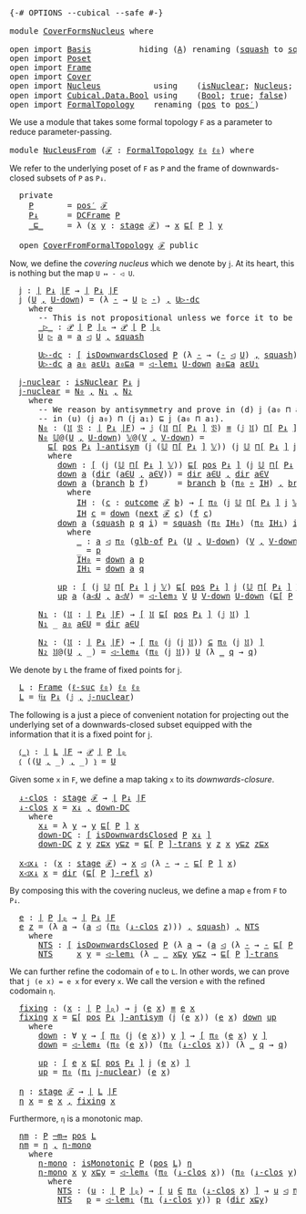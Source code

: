 <pre class="Agda"><a id="5" class="Symbol">{-#</a> <a id="9" class="Keyword">OPTIONS</a> <a id="17" class="Pragma">--cubical</a> <a id="27" class="Pragma">--safe</a> <a id="34" class="Symbol">#-}</a>

<a id="39" class="Keyword">module</a> <a id="46" href="CoverFormsNucleus.html" class="Module">CoverFormsNucleus</a> <a id="64" class="Keyword">where</a>

<a id="71" class="Keyword">open</a> <a id="76" class="Keyword">import</a> <a id="83" href="Basis.html" class="Module">Basis</a>          <a id="98" class="Keyword">hiding</a> <a id="105" class="Symbol">(</a><a id="106" href="Basis.html#2493" class="Generalizable">A</a><a id="107" class="Symbol">)</a> <a id="109" class="Keyword">renaming</a> <a id="118" class="Symbol">(</a><a id="119" href="Basis.html#6529" class="InductiveConstructor">squash</a> <a id="126" class="Symbol">to</a> <a id="∥_∥.squash"></a><a id="129" href="CoverFormsNucleus.html#129" class="InductiveConstructor">squash′</a><a id="136" class="Symbol">)</a>
<a id="138" class="Keyword">open</a> <a id="143" class="Keyword">import</a> <a id="150" href="Poset.html" class="Module">Poset</a>
<a id="156" class="Keyword">open</a> <a id="161" class="Keyword">import</a> <a id="168" href="Frame.html" class="Module">Frame</a>
<a id="174" class="Keyword">open</a> <a id="179" class="Keyword">import</a> <a id="186" href="Cover.html" class="Module">Cover</a>
<a id="192" class="Keyword">open</a> <a id="197" class="Keyword">import</a> <a id="204" href="Nucleus.html" class="Module">Nucleus</a>           <a id="222" class="Keyword">using</a>    <a id="231" class="Symbol">(</a><a id="232" href="Nucleus.html#203" class="Function">isNuclear</a><a id="241" class="Symbol">;</a> <a id="243" href="Nucleus.html#502" class="Function">Nucleus</a><a id="250" class="Symbol">;</a> <a id="252" href="Nucleus.html#3534" class="Function">𝔣𝔦𝔵</a><a id="255" class="Symbol">;</a> <a id="257" href="Nucleus.html#842" class="Function">idem</a><a id="261" class="Symbol">)</a>
<a id="263" class="Keyword">open</a> <a id="268" class="Keyword">import</a> <a id="275" href="Cubical.Data.Bool.html" class="Module">Cubical.Data.Bool</a> <a id="293" class="Keyword">using</a>    <a id="302" class="Symbol">(</a><a id="303" href="Agda.Builtin.Bool.html#163" class="Datatype">Bool</a><a id="307" class="Symbol">;</a> <a id="309" href="Agda.Builtin.Bool.html#188" class="InductiveConstructor">true</a><a id="313" class="Symbol">;</a> <a id="315" href="Agda.Builtin.Bool.html#182" class="InductiveConstructor">false</a><a id="320" class="Symbol">)</a>
<a id="322" class="Keyword">open</a> <a id="327" class="Keyword">import</a> <a id="334" href="FormalTopology.html" class="Module">FormalTopology</a>    <a id="352" class="Keyword">renaming</a> <a id="361" class="Symbol">(</a><a id="362" href="FormalTopology.html#1525" class="Function">pos</a> <a id="366" class="Symbol">to</a> <a id="pos"></a><a id="369" href="CoverFormsNucleus.html#369" class="Function">pos′</a><a id="373" class="Symbol">)</a>
</pre>
We use a module that takes some formal topology `F` as a parameter to reduce
parameter-passing.

<pre class="Agda"><a id="481" class="Keyword">module</a> <a id="NucleusFrom"></a><a id="488" href="CoverFormsNucleus.html#488" class="Module">NucleusFrom</a> <a id="500" class="Symbol">(</a><a id="501" href="CoverFormsNucleus.html#501" class="Bound">ℱ</a> <a id="503" class="Symbol">:</a> <a id="505" href="FormalTopology.html#1345" class="Function">FormalTopology</a> <a id="520" href="Basis.html#2434" class="Generalizable">ℓ₀</a> <a id="523" href="Basis.html#2434" class="Generalizable">ℓ₀</a><a id="525" class="Symbol">)</a> <a id="527" class="Keyword">where</a>
</pre>
We refer to the underlying poset of `F` as `P` and the frame of downwards-closed subsets
of `P` as `P↓`.

<pre class="Agda">  <a id="650" class="Keyword">private</a>
    <a id="NucleusFrom.P"></a><a id="662" href="CoverFormsNucleus.html#662" class="Function">P</a>       <a id="670" class="Symbol">=</a> <a id="672" href="CoverFormsNucleus.html#369" class="Function">pos′</a> <a id="677" href="CoverFormsNucleus.html#501" class="Bound">ℱ</a>
    <a id="NucleusFrom.P↓"></a><a id="683" href="CoverFormsNucleus.html#683" class="Function">P↓</a>      <a id="691" class="Symbol">=</a> <a id="693" href="Frame.html#17185" class="Function">DCFrame</a> <a id="701" href="CoverFormsNucleus.html#662" class="Function">P</a>
    <a id="NucleusFrom._⊑_"></a><a id="707" href="CoverFormsNucleus.html#707" class="Function Operator">_⊑_</a>     <a id="715" class="Symbol">=</a> <a id="717" class="Symbol">λ</a> <a id="719" class="Symbol">(</a><a id="720" href="CoverFormsNucleus.html#720" class="Bound">x</a> <a id="722" href="CoverFormsNucleus.html#722" class="Bound">y</a> <a id="724" class="Symbol">:</a> <a id="726" href="FormalTopology.html#1665" class="Function">stage</a> <a id="732" href="CoverFormsNucleus.html#501" class="Bound">ℱ</a><a id="733" class="Symbol">)</a> <a id="735" class="Symbol">→</a> <a id="737" href="CoverFormsNucleus.html#720" class="Bound">x</a> <a id="739" href="Poset.html#2551" class="Function">⊑[</a> <a id="742" href="CoverFormsNucleus.html#662" class="Function">P</a> <a id="744" href="Poset.html#2551" class="Function">]</a> <a id="746" href="CoverFormsNucleus.html#722" class="Bound">y</a>

  <a id="751" class="Keyword">open</a> <a id="756" href="Cover.html#378" class="Module">CoverFromFormalTopology</a> <a id="780" href="CoverFormsNucleus.html#501" class="Bound">ℱ</a> <a id="782" class="Keyword">public</a>
</pre>
Now, we define the *covering nucleus* which we denote by `𝕛`. At its heart, this is
nothing but the map `U ↦ - ◁ U`.

<pre class="Agda">  <a id="NucleusFrom.𝕛"></a><a id="918" href="CoverFormsNucleus.html#918" class="Function">𝕛</a> <a id="920" class="Symbol">:</a> <a id="922" href="Frame.html#3884" class="Function Operator">∣</a> <a id="924" href="CoverFormsNucleus.html#683" class="Function">P↓</a> <a id="927" href="Frame.html#3884" class="Function Operator">∣F</a> <a id="930" class="Symbol">→</a> <a id="932" href="Frame.html#3884" class="Function Operator">∣</a> <a id="934" href="CoverFormsNucleus.html#683" class="Function">P↓</a> <a id="937" href="Frame.html#3884" class="Function Operator">∣F</a>
  <a id="942" href="CoverFormsNucleus.html#918" class="Function">𝕛</a> <a id="944" class="Symbol">(</a><a id="945" href="CoverFormsNucleus.html#945" class="Bound">U</a> <a id="947" href="Agda.Builtin.Sigma.html#236" class="InductiveConstructor Operator">,</a> <a id="949" href="CoverFormsNucleus.html#949" class="Bound">U-down</a><a id="955" class="Symbol">)</a> <a id="957" class="Symbol">=</a> <a id="959" class="Symbol">(λ</a> <a id="962" href="CoverFormsNucleus.html#962" class="Bound">-</a> <a id="964" class="Symbol">→</a> <a id="966" href="CoverFormsNucleus.html#945" class="Bound">U</a> <a id="968" href="CoverFormsNucleus.html#1083" class="Function Operator">▷</a> <a id="970" href="CoverFormsNucleus.html#962" class="Bound">-</a><a id="971" class="Symbol">)</a> <a id="973" href="Agda.Builtin.Sigma.html#236" class="InductiveConstructor Operator">,</a> <a id="975" href="CoverFormsNucleus.html#1145" class="Function">U▷-dc</a>
    <a id="985" class="Keyword">where</a>
      <a id="997" class="Comment">-- This is not propositional unless we force it to be using the HIT definition!</a>
      <a id="1083" href="CoverFormsNucleus.html#1083" class="Function Operator">_▷_</a> <a id="1087" class="Symbol">:</a> <a id="1089" href="Basis.html#3549" class="Function">𝒫</a> <a id="1091" href="Poset.html#2382" class="Function Operator">∣</a> <a id="1093" href="CoverFormsNucleus.html#662" class="Function">P</a> <a id="1095" href="Poset.html#2382" class="Function Operator">∣ₚ</a> <a id="1098" class="Symbol">→</a> <a id="1100" href="Basis.html#3549" class="Function">𝒫</a> <a id="1102" href="Poset.html#2382" class="Function Operator">∣</a> <a id="1104" href="CoverFormsNucleus.html#662" class="Function">P</a> <a id="1106" href="Poset.html#2382" class="Function Operator">∣ₚ</a>
      <a id="1115" href="CoverFormsNucleus.html#1115" class="Bound">U</a> <a id="1117" href="CoverFormsNucleus.html#1083" class="Function Operator">▷</a> <a id="1119" href="CoverFormsNucleus.html#1119" class="Bound">a</a> <a id="1121" class="Symbol">=</a> <a id="1123" href="CoverFormsNucleus.html#1119" class="Bound">a</a> <a id="1125" href="Cover.html#703" class="Datatype Operator">◁</a> <a id="1127" href="CoverFormsNucleus.html#1115" class="Bound">U</a> <a id="1129" href="Agda.Builtin.Sigma.html#236" class="InductiveConstructor Operator">,</a> <a id="1131" href="Cover.html#863" class="InductiveConstructor">squash</a>

      <a id="1145" href="CoverFormsNucleus.html#1145" class="Function">U▷-dc</a> <a id="1151" class="Symbol">:</a> <a id="1153" href="Basis.html#1579" class="Function Operator">[</a> <a id="1155" href="Poset.html#6742" class="Function">isDownwardsClosed</a> <a id="1173" href="CoverFormsNucleus.html#662" class="Function">P</a> <a id="1175" class="Symbol">(λ</a> <a id="1178" href="CoverFormsNucleus.html#1178" class="Bound">-</a> <a id="1180" class="Symbol">→</a> <a id="1182" class="Symbol">(</a><a id="1183" href="CoverFormsNucleus.html#1178" class="Bound">-</a> <a id="1185" href="Cover.html#703" class="Datatype Operator">◁</a> <a id="1187" href="CoverFormsNucleus.html#945" class="Bound">U</a><a id="1188" class="Symbol">)</a> <a id="1190" href="Agda.Builtin.Sigma.html#236" class="InductiveConstructor Operator">,</a> <a id="1192" href="Cover.html#863" class="InductiveConstructor">squash</a><a id="1198" class="Symbol">)</a> <a id="1200" href="Basis.html#1579" class="Function Operator">]</a>
      <a id="1208" href="CoverFormsNucleus.html#1145" class="Function">U▷-dc</a> <a id="1214" href="CoverFormsNucleus.html#1214" class="Bound">a</a> <a id="1216" href="CoverFormsNucleus.html#1216" class="Bound">a₀</a> <a id="1219" href="CoverFormsNucleus.html#1219" class="Bound">aεU₁</a> <a id="1224" href="CoverFormsNucleus.html#1224" class="Bound">a₀⊑a</a> <a id="1229" class="Symbol">=</a> <a id="1231" href="Cover.html#1171" class="Function">◁-lem₁</a> <a id="1238" href="CoverFormsNucleus.html#949" class="Bound">U-down</a> <a id="1245" href="CoverFormsNucleus.html#1224" class="Bound">a₀⊑a</a> <a id="1250" href="CoverFormsNucleus.html#1219" class="Bound">aεU₁</a>

  <a id="NucleusFrom.𝕛-nuclear"></a><a id="1258" href="CoverFormsNucleus.html#1258" class="Function">𝕛-nuclear</a> <a id="1268" class="Symbol">:</a> <a id="1270" href="Nucleus.html#203" class="Function">isNuclear</a> <a id="1280" href="CoverFormsNucleus.html#683" class="Function">P↓</a> <a id="1283" href="CoverFormsNucleus.html#918" class="Function">𝕛</a>
  <a id="1287" href="CoverFormsNucleus.html#1258" class="Function">𝕛-nuclear</a> <a id="1297" class="Symbol">=</a> <a id="1299" href="CoverFormsNucleus.html#1461" class="Function">N₀</a> <a id="1302" href="Agda.Builtin.Sigma.html#236" class="InductiveConstructor Operator">,</a> <a id="1304" href="CoverFormsNucleus.html#2386" class="Function">N₁</a> <a id="1307" href="Agda.Builtin.Sigma.html#236" class="InductiveConstructor Operator">,</a> <a id="1309" href="CoverFormsNucleus.html#2466" class="Function">N₂</a>
    <a id="1316" class="Keyword">where</a>
      <a id="1328" class="Comment">-- We reason by antisymmetry and prove in (d) 𝕛 (a₀ ⊓ a₁) ⊑ (𝕛 a₀) ⊓ (𝕛 a₁) and</a>
      <a id="1414" class="Comment">-- in (u) (𝕛 a₀) ⊓ (𝕛 a₁) ⊑ 𝕛 (a₀ ⊓ a₁).</a>
      <a id="1461" href="CoverFormsNucleus.html#1461" class="Function">N₀</a> <a id="1464" class="Symbol">:</a> <a id="1466" class="Symbol">(</a><a id="1467" href="CoverFormsNucleus.html#1467" class="Bound">𝔘</a> <a id="1469" href="CoverFormsNucleus.html#1469" class="Bound">𝔙</a> <a id="1471" class="Symbol">:</a> <a id="1473" href="Frame.html#3884" class="Function Operator">∣</a> <a id="1475" href="CoverFormsNucleus.html#683" class="Function">P↓</a> <a id="1478" href="Frame.html#3884" class="Function Operator">∣F</a><a id="1480" class="Symbol">)</a> <a id="1482" class="Symbol">→</a> <a id="1484" href="CoverFormsNucleus.html#918" class="Function">𝕛</a> <a id="1486" class="Symbol">(</a><a id="1487" href="CoverFormsNucleus.html#1467" class="Bound">𝔘</a> <a id="1489" href="Frame.html#4167" class="Function">⊓[</a> <a id="1492" href="CoverFormsNucleus.html#683" class="Function">P↓</a> <a id="1495" href="Frame.html#4167" class="Function">]</a> <a id="1497" href="CoverFormsNucleus.html#1469" class="Bound">𝔙</a><a id="1498" class="Symbol">)</a> <a id="1500" href="Agda.Builtin.Cubical.Path.html#381" class="Function Operator">≡</a> <a id="1502" class="Symbol">(</a><a id="1503" href="CoverFormsNucleus.html#918" class="Function">𝕛</a> <a id="1505" href="CoverFormsNucleus.html#1467" class="Bound">𝔘</a><a id="1506" class="Symbol">)</a> <a id="1508" href="Frame.html#4167" class="Function">⊓[</a> <a id="1511" href="CoverFormsNucleus.html#683" class="Function">P↓</a> <a id="1514" href="Frame.html#4167" class="Function">]</a> <a id="1516" class="Symbol">(</a><a id="1517" href="CoverFormsNucleus.html#918" class="Function">𝕛</a> <a id="1519" href="CoverFormsNucleus.html#1469" class="Bound">𝔙</a><a id="1520" class="Symbol">)</a>
      <a id="1528" href="CoverFormsNucleus.html#1461" class="Function">N₀</a> <a id="1531" href="CoverFormsNucleus.html#1531" class="Bound">𝕌</a><a id="1532" class="Symbol">@(</a><a id="1534" href="CoverFormsNucleus.html#1534" class="Bound">U</a> <a id="1536" href="Agda.Builtin.Sigma.html#236" class="InductiveConstructor Operator">,</a> <a id="1538" href="CoverFormsNucleus.html#1538" class="Bound">U-down</a><a id="1544" class="Symbol">)</a> <a id="1546" href="CoverFormsNucleus.html#1546" class="Bound">𝕍</a><a id="1547" class="Symbol">@(</a><a id="1549" href="CoverFormsNucleus.html#1549" class="Bound">V</a> <a id="1551" href="Agda.Builtin.Sigma.html#236" class="InductiveConstructor Operator">,</a> <a id="1553" href="CoverFormsNucleus.html#1553" class="Bound">V-down</a><a id="1559" class="Symbol">)</a> <a id="1561" class="Symbol">=</a>
        <a id="1571" href="Poset.html#3283" class="Function Operator">⊑[</a> <a id="1574" href="Frame.html#3968" class="Function">pos</a> <a id="1578" href="CoverFormsNucleus.html#683" class="Function">P↓</a> <a id="1581" href="Poset.html#3283" class="Function Operator">]-antisym</a> <a id="1591" class="Symbol">(</a><a id="1592" href="CoverFormsNucleus.html#918" class="Function">𝕛</a> <a id="1594" class="Symbol">(</a><a id="1595" href="CoverFormsNucleus.html#1531" class="Bound">𝕌</a> <a id="1597" href="Frame.html#4167" class="Function">⊓[</a> <a id="1600" href="CoverFormsNucleus.html#683" class="Function">P↓</a> <a id="1603" href="Frame.html#4167" class="Function">]</a> <a id="1605" href="CoverFormsNucleus.html#1546" class="Bound">𝕍</a><a id="1606" class="Symbol">))</a> <a id="1609" class="Symbol">(</a><a id="1610" href="CoverFormsNucleus.html#918" class="Function">𝕛</a> <a id="1612" href="CoverFormsNucleus.html#1531" class="Bound">𝕌</a> <a id="1614" href="Frame.html#4167" class="Function">⊓[</a> <a id="1617" href="CoverFormsNucleus.html#683" class="Function">P↓</a> <a id="1620" href="Frame.html#4167" class="Function">]</a> <a id="1622" href="CoverFormsNucleus.html#918" class="Function">𝕛</a> <a id="1624" href="CoverFormsNucleus.html#1546" class="Bound">𝕍</a><a id="1625" class="Symbol">)</a> <a id="1627" href="CoverFormsNucleus.html#1659" class="Function">down</a> <a id="1632" href="CoverFormsNucleus.html#2246" class="Function">up</a>
        <a id="1643" class="Keyword">where</a>
          <a id="1659" href="CoverFormsNucleus.html#1659" class="Function">down</a> <a id="1664" class="Symbol">:</a> <a id="1666" href="Basis.html#1579" class="Function Operator">[</a> <a id="1668" class="Symbol">(</a><a id="1669" href="CoverFormsNucleus.html#918" class="Function">𝕛</a> <a id="1671" class="Symbol">(</a><a id="1672" href="CoverFormsNucleus.html#1531" class="Bound">𝕌</a> <a id="1674" href="Frame.html#4167" class="Function">⊓[</a> <a id="1677" href="CoverFormsNucleus.html#683" class="Function">P↓</a> <a id="1680" href="Frame.html#4167" class="Function">]</a> <a id="1682" href="CoverFormsNucleus.html#1546" class="Bound">𝕍</a><a id="1683" class="Symbol">))</a> <a id="1686" href="Poset.html#2551" class="Function">⊑[</a> <a id="1689" href="Frame.html#3968" class="Function">pos</a> <a id="1693" href="CoverFormsNucleus.html#683" class="Function">P↓</a> <a id="1696" href="Poset.html#2551" class="Function">]</a> <a id="1698" class="Symbol">(</a><a id="1699" href="CoverFormsNucleus.html#918" class="Function">𝕛</a> <a id="1701" href="CoverFormsNucleus.html#1531" class="Bound">𝕌</a> <a id="1703" href="Frame.html#4167" class="Function">⊓[</a> <a id="1706" href="CoverFormsNucleus.html#683" class="Function">P↓</a> <a id="1709" href="Frame.html#4167" class="Function">]</a> <a id="1711" href="CoverFormsNucleus.html#918" class="Function">𝕛</a> <a id="1713" href="CoverFormsNucleus.html#1546" class="Bound">𝕍</a><a id="1714" class="Symbol">)</a> <a id="1716" href="Basis.html#1579" class="Function Operator">]</a>
          <a id="1728" href="CoverFormsNucleus.html#1659" class="Function">down</a> <a id="1733" href="CoverFormsNucleus.html#1733" class="Bound">a</a> <a id="1735" class="Symbol">(</a><a id="1736" href="Cover.html#762" class="InductiveConstructor">dir</a> <a id="1740" class="Symbol">(</a><a id="1741" href="CoverFormsNucleus.html#1741" class="Bound">a∈U</a> <a id="1745" href="Agda.Builtin.Sigma.html#236" class="InductiveConstructor Operator">,</a> <a id="1747" href="CoverFormsNucleus.html#1747" class="Bound">a∈V</a><a id="1750" class="Symbol">))</a> <a id="1753" class="Symbol">=</a> <a id="1755" href="Cover.html#762" class="InductiveConstructor">dir</a> <a id="1759" href="CoverFormsNucleus.html#1741" class="Bound">a∈U</a> <a id="1763" href="Agda.Builtin.Sigma.html#236" class="InductiveConstructor Operator">,</a> <a id="1765" href="Cover.html#762" class="InductiveConstructor">dir</a> <a id="1769" href="CoverFormsNucleus.html#1747" class="Bound">a∈V</a>
          <a id="1783" href="CoverFormsNucleus.html#1659" class="Function">down</a> <a id="1788" href="CoverFormsNucleus.html#1788" class="Bound">a</a> <a id="1790" class="Symbol">(</a><a id="1791" href="Cover.html#791" class="InductiveConstructor">branch</a> <a id="1798" href="CoverFormsNucleus.html#1798" class="Bound">b</a> <a id="1800" href="CoverFormsNucleus.html#1800" class="Bound">f</a><a id="1801" class="Symbol">)</a>      <a id="1808" class="Symbol">=</a> <a id="1810" href="Cover.html#791" class="InductiveConstructor">branch</a> <a id="1817" href="CoverFormsNucleus.html#1798" class="Bound">b</a> <a id="1819" class="Symbol">(</a><a id="1820" href="Basis.html#1007" class="Field">π₀</a> <a id="1823" href="Cubical.Foundations.Function.html#402" class="Function Operator">∘</a> <a id="1825" href="CoverFormsNucleus.html#1882" class="Function">IH</a><a id="1827" class="Symbol">)</a> <a id="1829" href="Agda.Builtin.Sigma.html#236" class="InductiveConstructor Operator">,</a> <a id="1831" href="Cover.html#791" class="InductiveConstructor">branch</a> <a id="1838" href="CoverFormsNucleus.html#1798" class="Bound">b</a> <a id="1840" class="Symbol">(</a><a id="1841" href="Basis.html#1018" class="Field">π₁</a> <a id="1844" href="Cubical.Foundations.Function.html#402" class="Function Operator">∘</a> <a id="1846" href="CoverFormsNucleus.html#1882" class="Function">IH</a><a id="1848" class="Symbol">)</a>
            <a id="1862" class="Keyword">where</a>
              <a id="1882" href="CoverFormsNucleus.html#1882" class="Function">IH</a> <a id="1885" class="Symbol">:</a> <a id="1887" class="Symbol">(</a><a id="1888" href="CoverFormsNucleus.html#1888" class="Bound">c</a> <a id="1890" class="Symbol">:</a> <a id="1892" href="FormalTopology.html#1852" class="Function">outcome</a> <a id="1900" href="CoverFormsNucleus.html#501" class="Bound">ℱ</a> <a id="1902" href="CoverFormsNucleus.html#1798" class="Bound">b</a><a id="1903" class="Symbol">)</a> <a id="1905" class="Symbol">→</a> <a id="1907" href="Basis.html#1579" class="Function Operator">[</a> <a id="1909" href="Basis.html#1007" class="Field">π₀</a> <a id="1912" class="Symbol">(</a><a id="1913" href="CoverFormsNucleus.html#918" class="Function">𝕛</a> <a id="1915" href="CoverFormsNucleus.html#1531" class="Bound">𝕌</a> <a id="1917" href="Frame.html#4167" class="Function">⊓[</a> <a id="1920" href="CoverFormsNucleus.html#683" class="Function">P↓</a> <a id="1923" href="Frame.html#4167" class="Function">]</a> <a id="1925" href="CoverFormsNucleus.html#918" class="Function">𝕛</a> <a id="1927" href="CoverFormsNucleus.html#1546" class="Bound">𝕍</a><a id="1928" class="Symbol">)</a> <a id="1930" class="Symbol">(</a><a id="1931" href="FormalTopology.html#1978" class="Function">next</a> <a id="1936" href="CoverFormsNucleus.html#501" class="Bound">ℱ</a> <a id="1938" href="CoverFormsNucleus.html#1888" class="Bound">c</a><a id="1939" class="Symbol">)</a> <a id="1941" href="Basis.html#1579" class="Function Operator">]</a>
              <a id="1957" href="CoverFormsNucleus.html#1882" class="Function">IH</a> <a id="1960" href="CoverFormsNucleus.html#1960" class="Bound">c</a> <a id="1962" class="Symbol">=</a> <a id="1964" href="CoverFormsNucleus.html#1659" class="Function">down</a> <a id="1969" class="Symbol">(</a><a id="1970" href="FormalTopology.html#1978" class="Function">next</a> <a id="1975" href="CoverFormsNucleus.html#501" class="Bound">ℱ</a> <a id="1977" href="CoverFormsNucleus.html#1960" class="Bound">c</a><a id="1978" class="Symbol">)</a> <a id="1980" class="Symbol">(</a><a id="1981" href="CoverFormsNucleus.html#1800" class="Bound">f</a> <a id="1983" href="CoverFormsNucleus.html#1960" class="Bound">c</a><a id="1984" class="Symbol">)</a>
          <a id="1996" href="CoverFormsNucleus.html#1659" class="Function">down</a> <a id="2001" href="CoverFormsNucleus.html#2001" class="Bound">a</a> <a id="2003" class="Symbol">(</a><a id="2004" href="Cover.html#863" class="InductiveConstructor">squash</a> <a id="2011" href="CoverFormsNucleus.html#2011" class="Bound">p</a> <a id="2013" href="CoverFormsNucleus.html#2013" class="Bound">q</a> <a id="2015" href="CoverFormsNucleus.html#2015" class="Bound">i</a><a id="2016" class="Symbol">)</a> <a id="2018" class="Symbol">=</a> <a id="2020" href="Cover.html#863" class="InductiveConstructor">squash</a> <a id="2027" class="Symbol">(</a><a id="2028" href="Basis.html#1007" class="Field">π₀</a> <a id="2031" href="CoverFormsNucleus.html#2191" class="Function">IH₀</a><a id="2034" class="Symbol">)</a> <a id="2036" class="Symbol">(</a><a id="2037" href="Basis.html#1007" class="Field">π₀</a> <a id="2040" href="CoverFormsNucleus.html#2220" class="Function">IH₁</a><a id="2043" class="Symbol">)</a> <a id="2045" href="CoverFormsNucleus.html#2015" class="Bound">i</a> <a id="2047" href="Agda.Builtin.Sigma.html#236" class="InductiveConstructor Operator">,</a> <a id="2049" href="Cover.html#863" class="InductiveConstructor">squash</a> <a id="2056" class="Symbol">(</a><a id="2057" href="Basis.html#1018" class="Field">π₁</a> <a id="2060" href="CoverFormsNucleus.html#2191" class="Function">IH₀</a><a id="2063" class="Symbol">)</a> <a id="2065" class="Symbol">(</a><a id="2066" href="Basis.html#1018" class="Field">π₁</a> <a id="2069" href="CoverFormsNucleus.html#2220" class="Function">IH₁</a><a id="2072" class="Symbol">)</a> <a id="2074" href="CoverFormsNucleus.html#2015" class="Bound">i</a>
            <a id="2088" class="Keyword">where</a>
              <a id="2108" href="CoverFormsNucleus.html#2108" class="Function">_</a> <a id="2110" class="Symbol">:</a> <a id="2112" href="CoverFormsNucleus.html#2001" class="Bound">a</a> <a id="2114" href="Cover.html#703" class="Datatype Operator">◁</a> <a id="2116" href="Basis.html#1007" class="Field">π₀</a> <a id="2119" class="Symbol">(</a><a id="2120" href="Frame.html#4167" class="Function">glb-of</a> <a id="2127" href="CoverFormsNucleus.html#683" class="Function">P↓</a> <a id="2130" class="Symbol">(</a><a id="2131" href="CoverFormsNucleus.html#1534" class="Bound">U</a> <a id="2133" href="Agda.Builtin.Sigma.html#236" class="InductiveConstructor Operator">,</a> <a id="2135" href="CoverFormsNucleus.html#1538" class="Bound">U-down</a><a id="2141" class="Symbol">)</a> <a id="2143" class="Symbol">(</a><a id="2144" href="CoverFormsNucleus.html#1549" class="Bound">V</a> <a id="2146" href="Agda.Builtin.Sigma.html#236" class="InductiveConstructor Operator">,</a> <a id="2148" href="CoverFormsNucleus.html#1553" class="Bound">V-down</a><a id="2154" class="Symbol">))</a>
              <a id="2171" class="Symbol">_</a> <a id="2173" class="Symbol">=</a> <a id="2175" href="CoverFormsNucleus.html#2011" class="Bound">p</a>
              <a id="2191" href="CoverFormsNucleus.html#2191" class="Function">IH₀</a> <a id="2195" class="Symbol">=</a> <a id="2197" href="CoverFormsNucleus.html#1659" class="Function">down</a> <a id="2202" href="CoverFormsNucleus.html#2001" class="Bound">a</a> <a id="2204" href="CoverFormsNucleus.html#2011" class="Bound">p</a>
              <a id="2220" href="CoverFormsNucleus.html#2220" class="Function">IH₁</a> <a id="2224" class="Symbol">=</a> <a id="2226" href="CoverFormsNucleus.html#1659" class="Function">down</a> <a id="2231" href="CoverFormsNucleus.html#2001" class="Bound">a</a> <a id="2233" href="CoverFormsNucleus.html#2013" class="Bound">q</a>

          <a id="2246" href="CoverFormsNucleus.html#2246" class="Function">up</a> <a id="2249" class="Symbol">:</a> <a id="2251" href="Basis.html#1579" class="Function Operator">[</a> <a id="2253" class="Symbol">(</a><a id="2254" href="CoverFormsNucleus.html#918" class="Function">𝕛</a> <a id="2256" href="CoverFormsNucleus.html#1531" class="Bound">𝕌</a> <a id="2258" href="Frame.html#4167" class="Function">⊓[</a> <a id="2261" href="CoverFormsNucleus.html#683" class="Function">P↓</a> <a id="2264" href="Frame.html#4167" class="Function">]</a> <a id="2266" href="CoverFormsNucleus.html#918" class="Function">𝕛</a> <a id="2268" href="CoverFormsNucleus.html#1546" class="Bound">𝕍</a><a id="2269" class="Symbol">)</a> <a id="2271" href="Poset.html#2551" class="Function">⊑[</a> <a id="2274" href="Frame.html#3968" class="Function">pos</a> <a id="2278" href="CoverFormsNucleus.html#683" class="Function">P↓</a> <a id="2281" href="Poset.html#2551" class="Function">]</a> <a id="2283" href="CoverFormsNucleus.html#918" class="Function">𝕛</a> <a id="2285" class="Symbol">(</a><a id="2286" href="CoverFormsNucleus.html#1531" class="Bound">𝕌</a> <a id="2288" href="Frame.html#4167" class="Function">⊓[</a> <a id="2291" href="CoverFormsNucleus.html#683" class="Function">P↓</a> <a id="2294" href="Frame.html#4167" class="Function">]</a> <a id="2296" href="CoverFormsNucleus.html#1546" class="Bound">𝕍</a><a id="2297" class="Symbol">)</a> <a id="2299" href="Basis.html#1579" class="Function Operator">]</a>
          <a id="2311" href="CoverFormsNucleus.html#2246" class="Function">up</a> <a id="2314" href="CoverFormsNucleus.html#2314" class="Bound">a</a> <a id="2316" class="Symbol">(</a><a id="2317" href="CoverFormsNucleus.html#2317" class="Bound">a◁U</a> <a id="2321" href="Agda.Builtin.Sigma.html#236" class="InductiveConstructor Operator">,</a> <a id="2323" href="CoverFormsNucleus.html#2323" class="Bound">a◁V</a><a id="2326" class="Symbol">)</a> <a id="2328" class="Symbol">=</a> <a id="2330" href="Cover.html#2305" class="Function">◁-lem₃</a> <a id="2337" href="CoverFormsNucleus.html#1549" class="Bound">V</a> <a id="2339" href="CoverFormsNucleus.html#1534" class="Bound">U</a> <a id="2341" href="CoverFormsNucleus.html#1553" class="Bound">V-down</a> <a id="2348" href="CoverFormsNucleus.html#1538" class="Bound">U-down</a> <a id="2355" class="Symbol">(</a><a id="2356" href="Poset.html#3014" class="Function Operator">⊑[</a> <a id="2359" href="CoverFormsNucleus.html#662" class="Function">P</a> <a id="2361" href="Poset.html#3014" class="Function Operator">]-refl</a> <a id="2368" href="CoverFormsNucleus.html#2314" class="Bound">a</a><a id="2369" class="Symbol">)</a> <a id="2371" href="CoverFormsNucleus.html#2323" class="Bound">a◁V</a> <a id="2375" href="CoverFormsNucleus.html#2317" class="Bound">a◁U</a>

      <a id="2386" href="CoverFormsNucleus.html#2386" class="Function">N₁</a> <a id="2389" class="Symbol">:</a> <a id="2391" class="Symbol">(</a><a id="2392" href="CoverFormsNucleus.html#2392" class="Bound">𝔘</a> <a id="2394" class="Symbol">:</a> <a id="2396" href="Frame.html#3884" class="Function Operator">∣</a> <a id="2398" href="CoverFormsNucleus.html#683" class="Function">P↓</a> <a id="2401" href="Frame.html#3884" class="Function Operator">∣F</a><a id="2403" class="Symbol">)</a> <a id="2405" class="Symbol">→</a> <a id="2407" href="Basis.html#1579" class="Function Operator">[</a> <a id="2409" href="CoverFormsNucleus.html#2392" class="Bound">𝔘</a> <a id="2411" href="Poset.html#2551" class="Function">⊑[</a> <a id="2414" href="Frame.html#3968" class="Function">pos</a> <a id="2418" href="CoverFormsNucleus.html#683" class="Function">P↓</a> <a id="2421" href="Poset.html#2551" class="Function">]</a> <a id="2423" class="Symbol">(</a><a id="2424" href="CoverFormsNucleus.html#918" class="Function">𝕛</a> <a id="2426" href="CoverFormsNucleus.html#2392" class="Bound">𝔘</a><a id="2427" class="Symbol">)</a> <a id="2429" href="Basis.html#1579" class="Function Operator">]</a>
      <a id="2437" href="CoverFormsNucleus.html#2386" class="Function">N₁</a> <a id="2440" class="Symbol">_</a> <a id="2442" href="CoverFormsNucleus.html#2442" class="Bound">a₀</a> <a id="2445" href="CoverFormsNucleus.html#2445" class="Bound">a∈U</a> <a id="2449" class="Symbol">=</a> <a id="2451" href="Cover.html#762" class="InductiveConstructor">dir</a> <a id="2455" href="CoverFormsNucleus.html#2445" class="Bound">a∈U</a>

      <a id="2466" href="CoverFormsNucleus.html#2466" class="Function">N₂</a> <a id="2469" class="Symbol">:</a> <a id="2471" class="Symbol">(</a><a id="2472" href="CoverFormsNucleus.html#2472" class="Bound">𝔘</a> <a id="2474" class="Symbol">:</a> <a id="2476" href="Frame.html#3884" class="Function Operator">∣</a> <a id="2478" href="CoverFormsNucleus.html#683" class="Function">P↓</a> <a id="2481" href="Frame.html#3884" class="Function Operator">∣F</a><a id="2483" class="Symbol">)</a> <a id="2485" class="Symbol">→</a> <a id="2487" href="Basis.html#1579" class="Function Operator">[</a> <a id="2489" href="Basis.html#1007" class="Field">π₀</a> <a id="2492" class="Symbol">(</a><a id="2493" href="CoverFormsNucleus.html#918" class="Function">𝕛</a> <a id="2495" class="Symbol">(</a><a id="2496" href="CoverFormsNucleus.html#918" class="Function">𝕛</a> <a id="2498" href="CoverFormsNucleus.html#2472" class="Bound">𝔘</a><a id="2499" class="Symbol">))</a> <a id="2502" href="Basis.html#3980" class="Function Operator">⊆</a> <a id="2504" href="Basis.html#1007" class="Field">π₀</a> <a id="2507" class="Symbol">(</a><a id="2508" href="CoverFormsNucleus.html#918" class="Function">𝕛</a> <a id="2510" href="CoverFormsNucleus.html#2472" class="Bound">𝔘</a><a id="2511" class="Symbol">)</a> <a id="2513" href="Basis.html#1579" class="Function Operator">]</a>
      <a id="2521" href="CoverFormsNucleus.html#2466" class="Function">N₂</a> <a id="2524" href="CoverFormsNucleus.html#2524" class="Bound">𝔘</a><a id="2525" class="Symbol">@(</a><a id="2527" href="CoverFormsNucleus.html#2527" class="Bound">U</a> <a id="2529" href="Agda.Builtin.Sigma.html#236" class="InductiveConstructor Operator">,</a> <a id="2531" class="Symbol">_)</a> <a id="2534" class="Symbol">=</a> <a id="2536" href="Cover.html#3008" class="Function">◁-lem₄</a> <a id="2543" class="Symbol">(</a><a id="2544" href="Basis.html#1007" class="Field">π₀</a> <a id="2547" class="Symbol">(</a><a id="2548" href="CoverFormsNucleus.html#918" class="Function">𝕛</a> <a id="2550" href="CoverFormsNucleus.html#2524" class="Bound">𝔘</a><a id="2551" class="Symbol">))</a> <a id="2554" href="CoverFormsNucleus.html#2527" class="Bound">U</a> <a id="2556" class="Symbol">(λ</a> <a id="2559" href="CoverFormsNucleus.html#2559" class="Bound">_</a> <a id="2561" href="CoverFormsNucleus.html#2561" class="Bound">q</a> <a id="2563" class="Symbol">→</a> <a id="2565" href="CoverFormsNucleus.html#2561" class="Bound">q</a><a id="2566" class="Symbol">)</a>
</pre>
We denote by `L` the frame of fixed points for `𝕛`.

<pre class="Agda">  <a id="NucleusFrom.L"></a><a id="2632" href="CoverFormsNucleus.html#2632" class="Function">L</a> <a id="2634" class="Symbol">:</a> <a id="2636" href="Frame.html#3701" class="Function">Frame</a> <a id="2642" class="Symbol">(</a><a id="2643" href="Cubical.Core.Primitives.html#1174" class="Primitive">ℓ-suc</a> <a id="2649" href="CoverFormsNucleus.html#520" class="Bound">ℓ₀</a><a id="2651" class="Symbol">)</a> <a id="2653" href="CoverFormsNucleus.html#520" class="Bound">ℓ₀</a> <a id="2656" href="CoverFormsNucleus.html#520" class="Bound">ℓ₀</a>
  <a id="2661" href="CoverFormsNucleus.html#2632" class="Function">L</a> <a id="2663" class="Symbol">=</a> <a id="2665" href="Nucleus.html#3534" class="Function">𝔣𝔦𝔵</a> <a id="2669" href="CoverFormsNucleus.html#683" class="Function">P↓</a> <a id="2672" class="Symbol">(</a><a id="2673" href="CoverFormsNucleus.html#918" class="Function">𝕛</a> <a id="2675" href="Agda.Builtin.Sigma.html#236" class="InductiveConstructor Operator">,</a> <a id="2677" href="CoverFormsNucleus.html#1258" class="Function">𝕛-nuclear</a><a id="2686" class="Symbol">)</a>
</pre>
The following is a just a piece of convenient notation for projecting out the underlying
set of a downwards-closed subset equipped with the information that it is a fixed point
for `𝕛`.

<pre class="Agda">  <a id="NucleusFrom.⦅_⦆"></a><a id="2886" href="CoverFormsNucleus.html#2886" class="Function Operator">⦅_⦆</a> <a id="2890" class="Symbol">:</a> <a id="2892" href="Frame.html#3884" class="Function Operator">∣</a> <a id="2894" href="CoverFormsNucleus.html#2632" class="Function">L</a> <a id="2896" href="Frame.html#3884" class="Function Operator">∣F</a> <a id="2899" class="Symbol">→</a> <a id="2901" href="Basis.html#3549" class="Function">𝒫</a> <a id="2903" href="Poset.html#2382" class="Function Operator">∣</a> <a id="2905" href="CoverFormsNucleus.html#662" class="Function">P</a> <a id="2907" href="Poset.html#2382" class="Function Operator">∣ₚ</a>
  <a id="2912" href="CoverFormsNucleus.html#2886" class="Function Operator">⦅</a> <a id="2914" class="Symbol">((</a><a id="2916" href="CoverFormsNucleus.html#2916" class="Bound">U</a> <a id="2918" href="Agda.Builtin.Sigma.html#236" class="InductiveConstructor Operator">,</a> <a id="2920" class="Symbol">_)</a> <a id="2923" href="Agda.Builtin.Sigma.html#236" class="InductiveConstructor Operator">,</a> <a id="2925" class="Symbol">_)</a> <a id="2928" href="CoverFormsNucleus.html#2886" class="Function Operator">⦆</a> <a id="2930" class="Symbol">=</a> <a id="2932" href="CoverFormsNucleus.html#2916" class="Bound">U</a>
</pre>
Given some `x` in `F`, we define a map taking `x` to its *downwards-closure*.

<pre class="Agda">  <a id="NucleusFrom.↓-clos"></a><a id="3024" href="CoverFormsNucleus.html#3024" class="Function">↓-clos</a> <a id="3031" class="Symbol">:</a> <a id="3033" href="FormalTopology.html#1665" class="Function">stage</a> <a id="3039" href="CoverFormsNucleus.html#501" class="Bound">ℱ</a> <a id="3041" class="Symbol">→</a> <a id="3043" href="Frame.html#3884" class="Function Operator">∣</a> <a id="3045" href="CoverFormsNucleus.html#683" class="Function">P↓</a> <a id="3048" href="Frame.html#3884" class="Function Operator">∣F</a>
  <a id="3053" href="CoverFormsNucleus.html#3024" class="Function">↓-clos</a> <a id="3060" href="CoverFormsNucleus.html#3060" class="Bound">x</a> <a id="3062" class="Symbol">=</a> <a id="3064" href="CoverFormsNucleus.html#3093" class="Function">x↓</a> <a id="3067" href="Agda.Builtin.Sigma.html#236" class="InductiveConstructor Operator">,</a> <a id="3069" href="CoverFormsNucleus.html#3121" class="Function">down-DC</a>
    <a id="3081" class="Keyword">where</a>
      <a id="3093" href="CoverFormsNucleus.html#3093" class="Function">x↓</a> <a id="3096" class="Symbol">=</a> <a id="3098" class="Symbol">λ</a> <a id="3100" href="CoverFormsNucleus.html#3100" class="Bound">y</a> <a id="3102" class="Symbol">→</a> <a id="3104" href="CoverFormsNucleus.html#3100" class="Bound">y</a> <a id="3106" href="Poset.html#2551" class="Function">⊑[</a> <a id="3109" href="CoverFormsNucleus.html#662" class="Function">P</a> <a id="3111" href="Poset.html#2551" class="Function">]</a> <a id="3113" href="CoverFormsNucleus.html#3060" class="Bound">x</a>
      <a id="3121" href="CoverFormsNucleus.html#3121" class="Function">down-DC</a> <a id="3129" class="Symbol">:</a> <a id="3131" href="Basis.html#1579" class="Function Operator">[</a> <a id="3133" href="Poset.html#6742" class="Function">isDownwardsClosed</a> <a id="3151" href="CoverFormsNucleus.html#662" class="Function">P</a> <a id="3153" href="CoverFormsNucleus.html#3093" class="Function">x↓</a> <a id="3156" href="Basis.html#1579" class="Function Operator">]</a>
      <a id="3164" href="CoverFormsNucleus.html#3121" class="Function">down-DC</a> <a id="3172" href="CoverFormsNucleus.html#3172" class="Bound">z</a> <a id="3174" href="CoverFormsNucleus.html#3174" class="Bound">y</a> <a id="3176" href="CoverFormsNucleus.html#3176" class="Bound">z⊑x</a> <a id="3180" href="CoverFormsNucleus.html#3180" class="Bound">y⊑z</a> <a id="3184" class="Symbol">=</a> <a id="3186" href="Poset.html#3121" class="Function Operator">⊑[</a> <a id="3189" href="CoverFormsNucleus.html#662" class="Function">P</a> <a id="3191" href="Poset.html#3121" class="Function Operator">]-trans</a> <a id="3199" href="CoverFormsNucleus.html#3174" class="Bound">y</a> <a id="3201" href="CoverFormsNucleus.html#3172" class="Bound">z</a> <a id="3203" href="CoverFormsNucleus.html#3060" class="Bound">x</a> <a id="3205" href="CoverFormsNucleus.html#3180" class="Bound">y⊑z</a> <a id="3209" href="CoverFormsNucleus.html#3176" class="Bound">z⊑x</a>

  <a id="NucleusFrom.x◁x↓"></a><a id="3216" href="CoverFormsNucleus.html#3216" class="Function">x◁x↓</a> <a id="3221" class="Symbol">:</a> <a id="3223" class="Symbol">(</a><a id="3224" href="CoverFormsNucleus.html#3224" class="Bound">x</a> <a id="3226" class="Symbol">:</a> <a id="3228" href="FormalTopology.html#1665" class="Function">stage</a> <a id="3234" href="CoverFormsNucleus.html#501" class="Bound">ℱ</a><a id="3235" class="Symbol">)</a> <a id="3237" class="Symbol">→</a> <a id="3239" href="CoverFormsNucleus.html#3224" class="Bound">x</a> <a id="3241" href="Cover.html#703" class="Datatype Operator">◁</a> <a id="3243" class="Symbol">(λ</a> <a id="3246" href="CoverFormsNucleus.html#3246" class="Bound">-</a> <a id="3248" class="Symbol">→</a> <a id="3250" href="CoverFormsNucleus.html#3246" class="Bound">-</a> <a id="3252" href="Poset.html#2551" class="Function">⊑[</a> <a id="3255" href="CoverFormsNucleus.html#662" class="Function">P</a> <a id="3257" href="Poset.html#2551" class="Function">]</a> <a id="3259" href="CoverFormsNucleus.html#3224" class="Bound">x</a><a id="3260" class="Symbol">)</a>
  <a id="3264" href="CoverFormsNucleus.html#3216" class="Function">x◁x↓</a> <a id="3269" href="CoverFormsNucleus.html#3269" class="Bound">x</a> <a id="3271" class="Symbol">=</a> <a id="3273" href="Cover.html#762" class="InductiveConstructor">dir</a> <a id="3277" class="Symbol">(</a><a id="3278" href="Poset.html#3014" class="Function Operator">⊑[</a> <a id="3281" href="CoverFormsNucleus.html#662" class="Function">P</a> <a id="3283" href="Poset.html#3014" class="Function Operator">]-refl</a> <a id="3290" href="CoverFormsNucleus.html#3269" class="Bound">x</a><a id="3291" class="Symbol">)</a>
</pre>
By composing this with the covering nucleus, we define a map `e` from `F` to `P↓`.

<pre class="Agda">  <a id="NucleusFrom.e"></a><a id="3388" href="CoverFormsNucleus.html#3388" class="Function">e</a> <a id="3390" class="Symbol">:</a> <a id="3392" href="Poset.html#2382" class="Function Operator">∣</a> <a id="3394" href="CoverFormsNucleus.html#662" class="Function">P</a> <a id="3396" href="Poset.html#2382" class="Function Operator">∣ₚ</a> <a id="3399" class="Symbol">→</a> <a id="3401" href="Frame.html#3884" class="Function Operator">∣</a> <a id="3403" href="CoverFormsNucleus.html#683" class="Function">P↓</a> <a id="3406" href="Frame.html#3884" class="Function Operator">∣F</a>
  <a id="3411" href="CoverFormsNucleus.html#3388" class="Function">e</a> <a id="3413" href="CoverFormsNucleus.html#3413" class="Bound">z</a> <a id="3415" class="Symbol">=</a> <a id="3417" class="Symbol">(λ</a> <a id="3420" href="CoverFormsNucleus.html#3420" class="Bound">a</a> <a id="3422" class="Symbol">→</a> <a id="3424" class="Symbol">(</a><a id="3425" href="CoverFormsNucleus.html#3420" class="Bound">a</a> <a id="3427" href="Cover.html#703" class="Datatype Operator">◁</a> <a id="3429" class="Symbol">(</a><a id="3430" href="Basis.html#1007" class="Field">π₀</a> <a id="3433" class="Symbol">(</a><a id="3434" href="CoverFormsNucleus.html#3024" class="Function">↓-clos</a> <a id="3441" href="CoverFormsNucleus.html#3413" class="Bound">z</a><a id="3442" class="Symbol">)))</a> <a id="3446" href="Agda.Builtin.Sigma.html#236" class="InductiveConstructor Operator">,</a> <a id="3448" href="Cover.html#863" class="InductiveConstructor">squash</a><a id="3454" class="Symbol">)</a> <a id="3456" href="Agda.Builtin.Sigma.html#236" class="InductiveConstructor Operator">,</a> <a id="3458" href="CoverFormsNucleus.html#3478" class="Function">NTS</a>
    <a id="3466" class="Keyword">where</a>
      <a id="3478" href="CoverFormsNucleus.html#3478" class="Function">NTS</a> <a id="3482" class="Symbol">:</a> <a id="3484" href="Basis.html#1579" class="Function Operator">[</a> <a id="3486" href="Poset.html#6742" class="Function">isDownwardsClosed</a> <a id="3504" href="CoverFormsNucleus.html#662" class="Function">P</a> <a id="3506" class="Symbol">(λ</a> <a id="3509" href="CoverFormsNucleus.html#3509" class="Bound">a</a> <a id="3511" class="Symbol">→</a> <a id="3513" class="Symbol">(</a><a id="3514" href="CoverFormsNucleus.html#3509" class="Bound">a</a> <a id="3516" href="Cover.html#703" class="Datatype Operator">◁</a> <a id="3518" class="Symbol">(λ</a> <a id="3521" href="CoverFormsNucleus.html#3521" class="Bound">-</a> <a id="3523" class="Symbol">→</a> <a id="3525" href="CoverFormsNucleus.html#3521" class="Bound">-</a> <a id="3527" href="Poset.html#2551" class="Function">⊑[</a> <a id="3530" href="CoverFormsNucleus.html#662" class="Function">P</a> <a id="3532" href="Poset.html#2551" class="Function">]</a> <a id="3534" href="CoverFormsNucleus.html#3413" class="Bound">z</a><a id="3535" class="Symbol">))</a> <a id="3538" href="Agda.Builtin.Sigma.html#236" class="InductiveConstructor Operator">,</a> <a id="3540" href="Cover.html#863" class="InductiveConstructor">squash</a><a id="3546" class="Symbol">)</a> <a id="3548" href="Basis.html#1579" class="Function Operator">]</a>
      <a id="3556" href="CoverFormsNucleus.html#3478" class="Function">NTS</a> <a id="3560" class="Symbol">_</a> <a id="3562" class="Symbol">_</a> <a id="3564" href="CoverFormsNucleus.html#3564" class="Bound">x</a> <a id="3566" href="CoverFormsNucleus.html#3566" class="Bound">y</a> <a id="3568" class="Symbol">=</a> <a id="3570" href="Cover.html#1171" class="Function">◁-lem₁</a> <a id="3577" class="Symbol">(λ</a> <a id="3580" href="CoverFormsNucleus.html#3580" class="Bound">_</a> <a id="3582" href="CoverFormsNucleus.html#3582" class="Bound">_</a> <a id="3584" href="CoverFormsNucleus.html#3584" class="Bound">x⊑y</a> <a id="3588" href="CoverFormsNucleus.html#3588" class="Bound">y⊑z</a> <a id="3592" class="Symbol">→</a> <a id="3594" href="Poset.html#3121" class="Function Operator">⊑[</a> <a id="3597" href="CoverFormsNucleus.html#662" class="Function">P</a> <a id="3599" href="Poset.html#3121" class="Function Operator">]-trans</a> <a id="3607" class="Symbol">_</a> <a id="3609" class="Symbol">_</a> <a id="3611" href="CoverFormsNucleus.html#3413" class="Bound">z</a> <a id="3613" href="CoverFormsNucleus.html#3588" class="Bound">y⊑z</a> <a id="3617" href="CoverFormsNucleus.html#3584" class="Bound">x⊑y</a><a id="3620" class="Symbol">)</a> <a id="3622" href="CoverFormsNucleus.html#3566" class="Bound">y</a> <a id="3624" href="CoverFormsNucleus.html#3564" class="Bound">x</a>
</pre>
We can further refine the codomain of `e` to `L`. In other words, we can prove that `j (e
x) = e x` for every `x`. We call the version `e` with the refined codomain `η`.

<pre class="Agda">  <a id="NucleusFrom.fixing"></a><a id="3808" href="CoverFormsNucleus.html#3808" class="Function">fixing</a> <a id="3815" class="Symbol">:</a> <a id="3817" class="Symbol">(</a><a id="3818" href="CoverFormsNucleus.html#3818" class="Bound">x</a> <a id="3820" class="Symbol">:</a> <a id="3822" href="Poset.html#2382" class="Function Operator">∣</a> <a id="3824" href="CoverFormsNucleus.html#662" class="Function">P</a> <a id="3826" href="Poset.html#2382" class="Function Operator">∣ₚ</a><a id="3828" class="Symbol">)</a> <a id="3830" class="Symbol">→</a> <a id="3832" href="CoverFormsNucleus.html#918" class="Function">𝕛</a> <a id="3834" class="Symbol">(</a><a id="3835" href="CoverFormsNucleus.html#3388" class="Function">e</a> <a id="3837" href="CoverFormsNucleus.html#3818" class="Bound">x</a><a id="3838" class="Symbol">)</a> <a id="3840" href="Agda.Builtin.Cubical.Path.html#381" class="Function Operator">≡</a> <a id="3842" href="CoverFormsNucleus.html#3388" class="Function">e</a> <a id="3844" href="CoverFormsNucleus.html#3818" class="Bound">x</a>
  <a id="3848" href="CoverFormsNucleus.html#3808" class="Function">fixing</a> <a id="3855" href="CoverFormsNucleus.html#3855" class="Bound">x</a> <a id="3857" class="Symbol">=</a> <a id="3859" href="Poset.html#3283" class="Function Operator">⊑[</a> <a id="3862" href="Frame.html#3968" class="Function">pos</a> <a id="3866" href="CoverFormsNucleus.html#683" class="Function">P↓</a> <a id="3869" href="Poset.html#3283" class="Function Operator">]-antisym</a> <a id="3879" class="Symbol">(</a><a id="3880" href="CoverFormsNucleus.html#918" class="Function">𝕛</a> <a id="3882" class="Symbol">(</a><a id="3883" href="CoverFormsNucleus.html#3388" class="Function">e</a> <a id="3885" href="CoverFormsNucleus.html#3855" class="Bound">x</a><a id="3886" class="Symbol">))</a> <a id="3889" class="Symbol">(</a><a id="3890" href="CoverFormsNucleus.html#3388" class="Function">e</a> <a id="3892" href="CoverFormsNucleus.html#3855" class="Bound">x</a><a id="3893" class="Symbol">)</a> <a id="3895" href="CoverFormsNucleus.html#3919" class="Function">down</a> <a id="3900" href="CoverFormsNucleus.html#4034" class="Function">up</a>
    <a id="3907" class="Keyword">where</a>
      <a id="3919" href="CoverFormsNucleus.html#3919" class="Function">down</a> <a id="3924" class="Symbol">:</a> <a id="3926" class="Symbol">∀</a> <a id="3928" href="CoverFormsNucleus.html#3928" class="Bound">y</a> <a id="3930" class="Symbol">→</a> <a id="3932" href="Basis.html#1579" class="Function Operator">[</a> <a id="3934" href="Basis.html#1007" class="Field">π₀</a> <a id="3937" class="Symbol">(</a><a id="3938" href="CoverFormsNucleus.html#918" class="Function">𝕛</a> <a id="3940" class="Symbol">(</a><a id="3941" href="CoverFormsNucleus.html#3388" class="Function">e</a> <a id="3943" href="CoverFormsNucleus.html#3855" class="Bound">x</a><a id="3944" class="Symbol">))</a> <a id="3947" href="CoverFormsNucleus.html#3928" class="Bound">y</a> <a id="3949" href="Basis.html#1579" class="Function Operator">]</a> <a id="3951" class="Symbol">→</a> <a id="3953" href="Basis.html#1579" class="Function Operator">[</a> <a id="3955" href="Basis.html#1007" class="Field">π₀</a> <a id="3958" class="Symbol">(</a><a id="3959" href="CoverFormsNucleus.html#3388" class="Function">e</a> <a id="3961" href="CoverFormsNucleus.html#3855" class="Bound">x</a><a id="3962" class="Symbol">)</a> <a id="3964" href="CoverFormsNucleus.html#3928" class="Bound">y</a> <a id="3966" href="Basis.html#1579" class="Function Operator">]</a>
      <a id="3974" href="CoverFormsNucleus.html#3919" class="Function">down</a> <a id="3979" class="Symbol">=</a> <a id="3981" href="Cover.html#3008" class="Function">◁-lem₄</a> <a id="3988" class="Symbol">(</a><a id="3989" href="Basis.html#1007" class="Field">π₀</a> <a id="3992" class="Symbol">(</a><a id="3993" href="CoverFormsNucleus.html#3388" class="Function">e</a> <a id="3995" href="CoverFormsNucleus.html#3855" class="Bound">x</a><a id="3996" class="Symbol">))</a> <a id="3999" class="Symbol">(</a><a id="4000" href="Basis.html#1007" class="Field">π₀</a> <a id="4003" class="Symbol">(</a><a id="4004" href="CoverFormsNucleus.html#3024" class="Function">↓-clos</a> <a id="4011" href="CoverFormsNucleus.html#3855" class="Bound">x</a><a id="4012" class="Symbol">))</a> <a id="4015" class="Symbol">(λ</a> <a id="4018" href="CoverFormsNucleus.html#4018" class="Bound">_</a> <a id="4020" href="CoverFormsNucleus.html#4020" class="Bound">q</a> <a id="4022" class="Symbol">→</a> <a id="4024" href="CoverFormsNucleus.html#4020" class="Bound">q</a><a id="4025" class="Symbol">)</a>

      <a id="4034" href="CoverFormsNucleus.html#4034" class="Function">up</a> <a id="4037" class="Symbol">:</a> <a id="4039" href="Basis.html#1579" class="Function Operator">[</a> <a id="4041" href="CoverFormsNucleus.html#3388" class="Function">e</a> <a id="4043" href="CoverFormsNucleus.html#3855" class="Bound">x</a> <a id="4045" href="Poset.html#2551" class="Function">⊑[</a> <a id="4048" href="Frame.html#3968" class="Function">pos</a> <a id="4052" href="CoverFormsNucleus.html#683" class="Function">P↓</a> <a id="4055" href="Poset.html#2551" class="Function">]</a> <a id="4057" href="CoverFormsNucleus.html#918" class="Function">𝕛</a> <a id="4059" class="Symbol">(</a><a id="4060" href="CoverFormsNucleus.html#3388" class="Function">e</a> <a id="4062" href="CoverFormsNucleus.html#3855" class="Bound">x</a><a id="4063" class="Symbol">)</a> <a id="4065" href="Basis.html#1579" class="Function Operator">]</a>
      <a id="4073" href="CoverFormsNucleus.html#4034" class="Function">up</a> <a id="4076" class="Symbol">=</a> <a id="4078" href="Basis.html#1007" class="Field">π₀</a> <a id="4081" class="Symbol">(</a><a id="4082" href="Basis.html#1018" class="Field">π₁</a> <a id="4085" href="CoverFormsNucleus.html#1258" class="Function">𝕛-nuclear</a><a id="4094" class="Symbol">)</a> <a id="4096" class="Symbol">(</a><a id="4097" href="CoverFormsNucleus.html#3388" class="Function">e</a> <a id="4099" href="CoverFormsNucleus.html#3855" class="Bound">x</a><a id="4100" class="Symbol">)</a>

  <a id="NucleusFrom.η"></a><a id="4105" href="CoverFormsNucleus.html#4105" class="Function">η</a> <a id="4107" class="Symbol">:</a> <a id="4109" href="FormalTopology.html#1665" class="Function">stage</a> <a id="4115" href="CoverFormsNucleus.html#501" class="Bound">ℱ</a> <a id="4117" class="Symbol">→</a> <a id="4119" href="Frame.html#3884" class="Function Operator">∣</a> <a id="4121" href="CoverFormsNucleus.html#2632" class="Function">L</a> <a id="4123" href="Frame.html#3884" class="Function Operator">∣F</a>
  <a id="4128" href="CoverFormsNucleus.html#4105" class="Function">η</a> <a id="4130" href="CoverFormsNucleus.html#4130" class="Bound">x</a> <a id="4132" class="Symbol">=</a> <a id="4134" href="CoverFormsNucleus.html#3388" class="Function">e</a> <a id="4136" href="CoverFormsNucleus.html#4130" class="Bound">x</a> <a id="4138" href="Agda.Builtin.Sigma.html#236" class="InductiveConstructor Operator">,</a> <a id="4140" href="CoverFormsNucleus.html#3808" class="Function">fixing</a> <a id="4147" href="CoverFormsNucleus.html#4130" class="Bound">x</a>
</pre>
Furthermore, `η` is a monotonic map.

<pre class="Agda">  <a id="NucleusFrom.ηm"></a><a id="4198" href="CoverFormsNucleus.html#4198" class="Function">ηm</a> <a id="4201" class="Symbol">:</a> <a id="4203" href="CoverFormsNucleus.html#662" class="Function">P</a> <a id="4205" href="Poset.html#5482" class="Function Operator">─m→</a> <a id="4209" href="Frame.html#3968" class="Function">pos</a> <a id="4213" href="CoverFormsNucleus.html#2632" class="Function">L</a>
  <a id="4217" href="CoverFormsNucleus.html#4198" class="Function">ηm</a> <a id="4220" class="Symbol">=</a> <a id="4222" href="CoverFormsNucleus.html#4105" class="Function">η</a> <a id="4224" href="Agda.Builtin.Sigma.html#236" class="InductiveConstructor Operator">,</a> <a id="4226" href="CoverFormsNucleus.html#4249" class="Function">η-mono</a>
    <a id="4237" class="Keyword">where</a>
      <a id="4249" href="CoverFormsNucleus.html#4249" class="Function">η-mono</a> <a id="4256" class="Symbol">:</a> <a id="4258" href="Poset.html#4668" class="Function">isMonotonic</a> <a id="4270" href="CoverFormsNucleus.html#662" class="Function">P</a> <a id="4272" class="Symbol">(</a><a id="4273" href="Frame.html#3968" class="Function">pos</a> <a id="4277" href="CoverFormsNucleus.html#2632" class="Function">L</a><a id="4278" class="Symbol">)</a> <a id="4280" href="CoverFormsNucleus.html#4105" class="Function">η</a>
      <a id="4288" href="CoverFormsNucleus.html#4249" class="Function">η-mono</a> <a id="4295" href="CoverFormsNucleus.html#4295" class="Bound">x</a> <a id="4297" href="CoverFormsNucleus.html#4297" class="Bound">y</a> <a id="4299" href="CoverFormsNucleus.html#4299" class="Bound">x⊑y</a> <a id="4303" class="Symbol">=</a> <a id="4305" href="Cover.html#3008" class="Function">◁-lem₄</a> <a id="4312" class="Symbol">(</a><a id="4313" href="Basis.html#1007" class="Field">π₀</a> <a id="4316" class="Symbol">(</a><a id="4317" href="CoverFormsNucleus.html#3024" class="Function">↓-clos</a> <a id="4324" href="CoverFormsNucleus.html#4295" class="Bound">x</a><a id="4325" class="Symbol">))</a> <a id="4328" class="Symbol">(</a><a id="4329" href="Basis.html#1007" class="Field">π₀</a> <a id="4332" class="Symbol">(</a><a id="4333" href="CoverFormsNucleus.html#3024" class="Function">↓-clos</a> <a id="4340" href="CoverFormsNucleus.html#4297" class="Bound">y</a><a id="4341" class="Symbol">))</a> <a id="4344" href="CoverFormsNucleus.html#4372" class="Function">NTS</a>
        <a id="4356" class="Keyword">where</a>
          <a id="4372" href="CoverFormsNucleus.html#4372" class="Function">NTS</a> <a id="4376" class="Symbol">:</a> <a id="4378" class="Symbol">(</a><a id="4379" href="CoverFormsNucleus.html#4379" class="Bound">u</a> <a id="4381" class="Symbol">:</a> <a id="4383" href="Poset.html#2382" class="Function Operator">∣</a> <a id="4385" href="CoverFormsNucleus.html#662" class="Function">P</a> <a id="4387" href="Poset.html#2382" class="Function Operator">∣ₚ</a><a id="4389" class="Symbol">)</a> <a id="4391" class="Symbol">→</a> <a id="4393" href="Basis.html#1579" class="Function Operator">[</a> <a id="4395" href="CoverFormsNucleus.html#4379" class="Bound">u</a> <a id="4397" href="Basis.html#3592" class="Function Operator">∈</a> <a id="4399" href="Basis.html#1007" class="Field">π₀</a> <a id="4402" class="Symbol">(</a><a id="4403" href="CoverFormsNucleus.html#3024" class="Function">↓-clos</a> <a id="4410" href="CoverFormsNucleus.html#4295" class="Bound">x</a><a id="4411" class="Symbol">)</a> <a id="4413" href="Basis.html#1579" class="Function Operator">]</a> <a id="4415" class="Symbol">→</a> <a id="4417" href="CoverFormsNucleus.html#4379" class="Bound">u</a> <a id="4419" href="Cover.html#703" class="Datatype Operator">◁</a> <a id="4421" href="Basis.html#1007" class="Field">π₀</a> <a id="4424" class="Symbol">(</a><a id="4425" href="CoverFormsNucleus.html#3024" class="Function">↓-clos</a> <a id="4432" href="CoverFormsNucleus.html#4297" class="Bound">y</a><a id="4433" class="Symbol">)</a>
          <a id="4445" href="CoverFormsNucleus.html#4372" class="Function">NTS</a> <a id="4449" class="Symbol">_</a> <a id="4451" href="CoverFormsNucleus.html#4451" class="Bound">p</a> <a id="4453" class="Symbol">=</a> <a id="4455" href="Cover.html#1171" class="Function">◁-lem₁</a> <a id="4462" class="Symbol">(</a><a id="4463" href="Basis.html#1018" class="Field">π₁</a> <a id="4466" class="Symbol">(</a><a id="4467" href="CoverFormsNucleus.html#3024" class="Function">↓-clos</a> <a id="4474" href="CoverFormsNucleus.html#4297" class="Bound">y</a><a id="4475" class="Symbol">))</a> <a id="4478" href="CoverFormsNucleus.html#4451" class="Bound">p</a> <a id="4480" class="Symbol">(</a><a id="4481" href="Cover.html#762" class="InductiveConstructor">dir</a> <a id="4485" href="CoverFormsNucleus.html#4299" class="Bound">x⊑y</a><a id="4488" class="Symbol">)</a>
</pre>
